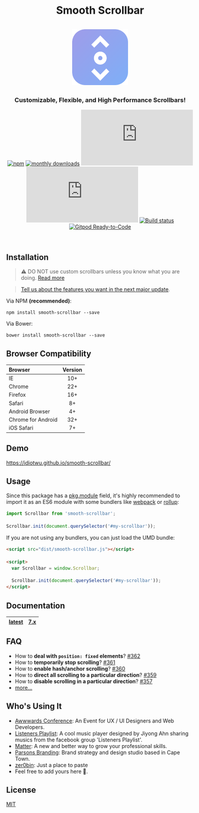 <div align="center">
  <h1>Smooth Scrollbar
    <br><br>
    <img src="docs/assets/logo.svg" height="150px"/>
    <h3>
      Customizable, Flexible, and High Performance Scrollbars!
    </h3>
	</h1>
    <p align="center">
      
[![npm][npm-version-badge]](https://www.npmjs.com/package/smooth-scrollbar)
[![monthly downloads][npm-downloads-badge]](https://www.npmjs.com/package/smooth-scrollbar)
[![core size][size-badge]](dist/smooth-scrollbar.js)
[![gzip size][gzip-size-badge]](dist/smooth-scrollbar.js)
[![Build status][github-action-badge]](https://github.com/idiotWu/smooth-scrollbar/actions/workflows/deploy.yml)
[![Gitpod Ready-to-Code][gitpod-badge]](https://gitpod.io/from-referrer/)
   
  </p>
  <br>
</div>


## Installation

> ⚠️ DO NOT use custom scrollbars unless you know what you are doing. [Read more](docs/caveats.md)

> [Tell us about the features you want in the next major update](https://github.com/idiotWu/smooth-scrollbar/discussions/392).

Via NPM **(recommended)**:

```
npm install smooth-scrollbar --save
```

Via Bower:

```
bower install smooth-scrollbar --save
```

## Browser Compatibility

| Browser | Version |
| :------ | :-----: |
| IE      | 10+     |
| Chrome  | 22+     |
| Firefox | 16+     |
| Safari  | 8+      |
| Android Browser | 4+ |
| Chrome for Android | 32+ |
| iOS Safari | 7+ |

## Demo

https://idiotwu.github.io/smooth-scrollbar/

## Usage

Since this package has a [pkg.module](https://github.com/rollup/rollup/wiki/pkg.module) field, it's highly recommended to import it as an ES6 module with some bundlers like [webpack](https://webpack.js.org/) or [rollup](https://rollupjs.org/):

```js
import Scrollbar from 'smooth-scrollbar';

Scrollbar.init(document.querySelector('#my-scrollbar'));
```

If you are not using any bundlers, you can just load the UMD bundle:

```html
<script src="dist/smooth-scrollbar.js"></script>

<script>
  var Scrollbar = window.Scrollbar;

  Scrollbar.init(document.querySelector('#my-scrollbar'));
</script>
```

## Documentation

| [latest](docs) | [7.x](https://github.com/idiotWu/smooth-scrollbar/tree/7.x) |
|----|----|



## FAQ

- How to **deal with `position: fixed` elements**? [#362](https://github.com/idiotWu/smooth-scrollbar/discussions/362#discussioncomment-854090)
- How to **temporarily stop scrolling**? [#361](https://github.com/idiotWu/smooth-scrollbar/discussions/361#discussioncomment-854079)
- How to **enable hash/anchor scrolling**? [#360](https://github.com/idiotWu/smooth-scrollbar/discussions/360#discussioncomment-854071)
- How to **direct all scrolling to a particular direction**? [#359](https://github.com/idiotWu/smooth-scrollbar/discussions/359#discussioncomment-854052)
- How to **disable scrolling in a particular direction**? [#357](https://github.com/idiotWu/smooth-scrollbar/discussions/357#discussioncomment-854036)
- [more...](https://github.com/idiotWu/smooth-scrollbar/discussions/categories/faq)

## Who's Using It

- [Awwwards Conference](https://conference.awwwards.com/): An Event for UX / UI Designers and Web Developers.
- [Listeners Playlist](http://lp.anzi.kr/): A cool music player designed by Jiyong Ahn sharing musics from the facebook group 'Listeners Playlist'.
- [Matter](https://matterapp.com/): A new and better way to grow your professional skills.
- [Parsons Branding](https://www.parsonsbranding.com/): Brand strategy and design studio based in Cape Town.
- [zer0bin](https://zer0b.in): Just a place to paste
- Feel free to add yours here 🤗.

## License

[MIT](LICENSE)

[npm-version-badge]: https://img.shields.io/npm/v/smooth-scrollbar.svg?style=for-the-badge
[npm-downloads-badge]: https://img.shields.io/npm/dm/smooth-scrollbar.svg?style=for-the-badge
[github-action-badge]: https://img.shields.io/github/workflow/status/idiotWu/smooth-scrollbar/Deploy%20to%20GitHub%20Pages?style=for-the-badge
[size-badge]: http://img.badgesize.io/idiotWu/smooth-scrollbar/master/dist/smooth-scrollbar.js?label=core%20size&style=for-the-badge
[gzip-size-badge]: http://img.badgesize.io/idiotWu/smooth-scrollbar/master/dist/smooth-scrollbar.js?label=gzip%20size&compression=gzip&style=for-the-badge
[gitpod-badge]: https://img.shields.io/badge/Gitpod-Ready--to--Code-blue?style=for-the-badge
"# smooth-scrollbar-develop" 
